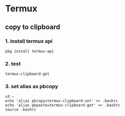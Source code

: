 Termux
======

## copy to clipboard

### 1. install termux api

```
pkg install termux-api
```

### 2. test

```
termux-clipboard-get
```

### 3. set alias as pbcopy

```
cd ~
echo 'alias pbcopy=termux-clipboard-set' >> .bashrc
echo 'alias pbpaste=termux-clipboard-get' >> .bashrc
source .bashrc
```

